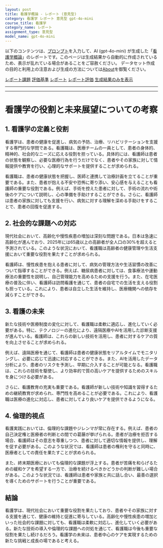 ```yaml
---
layout: post
title: 看護学概論 - レポート (意見型)
category: 看護学 レポート 意見型 gpt-4o-mini
course_title: 看護学
category_name: レポート
assignment_type: 意見型
model_name: gpt-4o-mini
---
```


以下のコンテンツは、[プロンプト](https://github.com/takedatoshiyuki/synthetic_assignments/tree/main/generated/看護学/gpt-4o-mini/prompt_レポート-意見型.md)を入力して、AI (gpt-4o-mini) が生成した「[看護学概論](/contents/看護学/)」のレポートです。このページは生成結果から自動的に作成されているため、表示が乱れている場合があることをご容赦ください。
データセット作成の目的と利用上の注意および生成の方法については[About](/About)を御覧ください。

[レポート課題](../レポート課題-意見型)
[評価基準](../評価基準-意見型)
[レポート](../レポート-意見型)
[レポート評価](../レポート評価-意見型)
[生成結果のみを表示](https://github.com/takedatoshiyuki/synthetic_assignments/tree/main/generated/看護学/gpt-4o-mini/レポート-意見型.md)
  

***
***
  
# 看護学の役割と未来展望についての考察

## 1. 看護学の定義と役割

看護学は、患者の健康を促進し、病気の予防、治療、リハビリテーションを支援する専門的な学問である。看護職は、医療チームの一員として、患者の身体的、精神的、社会的なニーズに応える役割を担っている。具体的には、看護師は患者の状態を観察し、必要な医療行為を行うだけでなく、患者やその家族に対して情報提供や教育を行い、心理的なサポートを提供することが求められる。

看護職は、患者の健康状態を把握し、医師と連携して治療計画を立てることが重要である。また、患者が抱える不安や恐怖に寄り添い、安心感を与えることも看護師の重要な役割である。例えば、手術を控えた患者に対して、手術の流れや術後のケアについて説明し、心の準備を手助けすることができる。さらに、看護師は患者の家族に対しても支援を行い、病気に対する理解を深める手助けをすることで、患者の回復を促進する。

## 2. 社会的な課題への対応

現代社会において、高齢化や慢性疾患の増加は深刻な問題である。日本は急速に高齢化が進んでおり、2025年には65歳以上の高齢者が全人口の30%を超えると予測されている。このような状況において、看護職は高齢者の健康管理や生活支援において重要な役割を果たすことが求められる。

看護師は、慢性疾患を抱える患者に対して、病気の管理方法や生活習慣の改善について指導することができる。例えば、糖尿病患者に対しては、食事療法や運動療法の重要性を説明し、自己管理能力を高めるための支援を行う。また、在宅医療の普及に伴い、看護師は訪問看護を通じて、患者の自宅での生活を支える役割も担っている。これにより、患者は自立した生活を維持し、医療機関への依存を減らすことができる。

## 3. 看護の未来

新たな技術や医療制度の変化に対して、看護職は柔軟に適応し、進化していく必要がある。特に、テクノロジーの進化により、遠隔医療やAIを活用した診断支援が進んでいる。看護師は、これらの新しい技術を活用し、患者に対するケアの質を向上させることが求められる。

例えば、遠隔医療を通じて、看護師は患者の健康状態をリアルタイムでモニタリングし、必要に応じて迅速に対応することができる。また、AIを活用したデータ分析により、患者のリスクを予測し、早期に介入することが可能となる。看護職は、これらの技術を駆使し、より効率的で質の高いケアを提供するためのスキルを身につける必要がある。

さらに、看護教育の充実も重要である。看護師が新しい技術や知識を習得するための継続教育が求められ、専門性を高めることが必要である。これにより、看護職は医療の進化に対応し、患者に対してより良いケアを提供できるようになる。

## 4. 倫理的視点

看護実践においては、倫理的な課題やジレンマが常に存在する。例えば、患者の自己決定権と医療者の判断との間での葛藤が挙げられる。患者が治療を拒否する場合、看護師はその意志を尊重しつつ、患者に対して適切な情報を提供し、理解を促す必要がある。このような状況では、看護師は患者の権利を守ると同時に、医療者としての責任を果たすことが求められる。

また、終末期医療においても倫理的な課題が浮上する。患者が苦痛を和らげるための緩和ケアを希望する一方で、治療を続けるべきかどうかの判断が難しい場合がある。このような状況では、看護師は患者や家族と共に話し合い、最善の選択を導くためのサポートを行うことが重要である。

## 結論

看護学は、現代社会において重要な役割を果たしており、患者やその家族に対する支援を通じて、健康の維持と促進に寄与している。高齢化や慢性疾患の増加といった社会的な課題に対しても、看護職は柔軟に対応し、進化していく必要がある。新たな技術の導入や倫理的な課題への対処を通じて、看護職は今後も重要な役割を果たし続けるだろう。看護学の未来は、患者中心のケアを実現するための新たな挑戦と成長の場であると考える。

